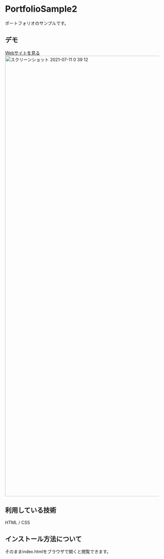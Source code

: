 PortfolioSample2
===

ポートフォリオのサンプルです。

## デモ
[Webサイトを見る](https://moanakai.herokuapp.com/)
<img width="1440" alt="スクリーンショット 2021-07-11 0 39 12" src="https://user-images.githubusercontent.com/86111993/125168451-9e518a80-e1e0-11eb-95ef-94632d3fc8e0.png">

## 利用している技術
HTML / CSS

## インストール方法について
そのままindex.htmlをブラウザで開くと閲覧できます。
